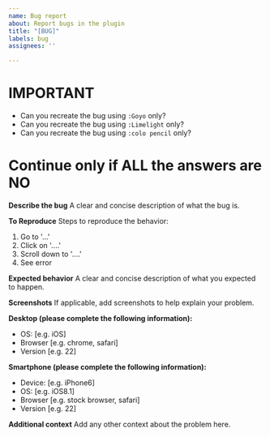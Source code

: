 ```yaml
---
name: Bug report
about: Report bugs in the plugin
title: "[BUG]"
labels: bug
assignees: ''

---
```


# IMPORTANT
* Can you recreate the bug using `:Goyo` only?
* Can you recreate the bug using `:Limelight` only?
* Can you recreate the bug using `:colo pencil` only?

# Continue only if ALL the answers are NO

**Describe the bug**
A clear and concise description of what the bug is.

**To Reproduce**
Steps to reproduce the behavior:
1. Go to '...'
2. Click on '....'
3. Scroll down to '....'
4. See error

**Expected behavior**
A clear and concise description of what you expected to happen.

**Screenshots**
If applicable, add screenshots to help explain your problem.

**Desktop (please complete the following information):**
 - OS: [e.g. iOS]
 - Browser [e.g. chrome, safari]
 - Version [e.g. 22]

**Smartphone (please complete the following information):**
 - Device: [e.g. iPhone6]
 - OS: [e.g. iOS8.1]
 - Browser [e.g. stock browser, safari]
 - Version [e.g. 22]

**Additional context**
Add any other context about the problem here.
